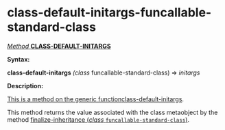 class-default-initargs-funcallable-standard-class
=================================================

[*Method* **CLASS-DEFAULT-INITARGS**]()

**Syntax:**

**class-default-initargs** *(class* funcallable-standard-class) => *initargs*

**Description:**

[This is a method on the generic function]()[class-default-initargs](class-default-initargs.md).

This method returns the value associated with the class metaobject by the method [finalize-inheritance (*class* `funcallable-standard-class`)](finalize-inheritance-funcallable-standard-class.md).

